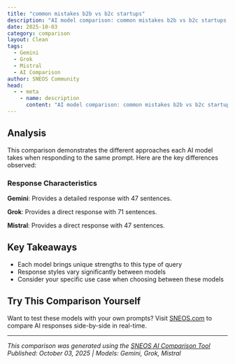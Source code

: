```yaml
---
title: "common mistakes b2b vs b2c startups"
description: "AI model comparison: common mistakes b2b vs b2c startups..."
date: 2025-10-03
category: comparison
layout: Clean
tags:
  - Gemini
  - Grok
  - Mistral
  - AI Comparison
author: SNEOS Community
head:
  - - meta
    - name: description
      content: "AI model comparison: common mistakes b2b vs b2c startups..."
---
```


<ChatComparison
  title="common mistakes b2b vs b2c startups"
  prompt="common mistakes b2b vs b2c startups"
  :responses='{"Gemini": "Okay, let\u0027s break down common mistakes B2B (business-to-business) and B2C (business-to-consumer) startups often make. It\u0027s crucial to understand these differences, as strategies that work in one area can be disastrous in the other.\n\n**General Startup Mistakes (Both B2B \u0026 B2C):**\n\n* **Lack of a Clearly Defined Target Audience:** Trying to be everything to everyone. Needs to narrow down.\n* **Poor Market Research:** Not validating demand for the product/service.\n* **Ignoring Competitors:** Failing to understand the competitive landscape.\n* **Insufficient Funding/Poor Cash Flow Management:** Running out of money too quickly.\n* **Weak or Non-existent Marketing Strategy:** Not reaching the target audience.\n* **Hiring the Wrong Team:** Lacking the necessary skills and experience.\n* **Lack of Flexibility/Adaptability:** Not being able to pivot when needed.\n* **Poor Customer Service/Support:** Ignoring customer feedback and needs.\n* **Scaling Too Quickly/Slowly:** Scaling at the wrong pace.\n* **Founder Conflict/Poor Communication:** Internal problems destroying the company.\n* **Ignoring Data \u0026 Analytics:** Not tracking key metrics and making data-driven decisions.\n\n**B2B Specific Mistakes:**\n\n* **Mistaking Features for Value:** Focusing on product specs instead of tangible business outcomes (ROI, efficiency gains, cost savings).\n* **Ignoring the Buying Committee:** B2B sales often involve multiple stakeholders with different needs and priorities (IT, Finance, Operations, etc.). Not addressing all their concerns.\n* **Underestimating Sales Cycle Length:** B2B sales cycles are typically longer and more complex than B2C.\n* **Neglecting Content Marketing/Thought Leadership:** Not building trust and authority in the industry.\n* **Poor Integration/API Compatibility:** Failing to ensure the product integrates seamlessly with existing business systems.\n* **Not Investing in Relationships:** B2B is about long-term partnerships, not just transactions.\n* **Lack of Focus on Enterprise-Grade Security/Compliance:** Businesses have strict requirements.\n* **Overlooking the Importance of Training and Onboarding:** Businesses need help implementing and using the product effectively.\n* **Pricing Model Inappropriate for B2B:** Using a consumer-style pricing strategy instead of a value-based or tiered pricing model.\n* **Ignoring Account Management:** Not providing ongoing support and building relationships with existing clients to reduce churn.\n* **Selling Before Building Trust:** Businesses aren\u0027t as likely to buy if they don\u0027t trust you. Invest in building trust through case studies, testimonials, and demonstrable results.\n* **Not Speaking the Right Language:** Using overly technical jargon or failing to understand the specific challenges faced by the target industry.\n* **Forgetting About Scalability:** B2B solutions need to scale along with the needs of the growing business.\n\n**B2C Specific Mistakes:**\n\n* **Ignoring User Experience (UX) and User Interface (UI):** A clunky website or app will drive customers away.\n* **Not Optimizing for Mobile:** Most consumers access the internet on mobile devices.\n* **Lack of Social Media Presence/Engagement:** Not leveraging social media for marketing and customer service.\n* **Poor Customer Acquisition Strategy:** Overspending on ineffective marketing channels.\n* **Not Building a Brand:** Failing to create a memorable and recognizable brand identity.\n* **Ignoring Customer Reviews/Feedback:** Negative reviews can significantly impact sales.\n* **Poor Customer Service/Slow Response Times:** Consumers expect immediate gratification.\n* **Complicated Checkout Process:** Making it difficult for customers to complete a purchase.\n* **Lack of Personalization:** Treating all customers the same.\n* **Overlooking the Power of Viral Marketing:** Not creating content that is shareable and engaging.\n* **Inadequate A/B Testing:** Not continuously optimizing the user experience based on data.\n* **Underestimating the importance of visuals:** B2C customers are highly influenced by images and videos.\n* **Not adapting to changing trends:** Consumer preferences evolve quickly. It is essential to stay up-to-date with the latest trends and adapt accordingly.\n* **Forgetting the power of emotion:** B2C purchasing decisions are often driven by emotion.\n\n**In Summary:**\n\n| Feature | B2B | B2C |\n| ------------------- | -------------------------------------------------------- | --------------------------------------------------------------------- |\n| **Focus** | ROI, efficiency, long-term value, relationships | Emotion, convenience, instant gratification, brand appeal |\n| **Sales Cycle** | Long, complex, multiple stakeholders | Short, simple, individual decision maker |\n| **Marketing** | Content marketing, thought leadership, account-based marketing | Social media, influencer marketing, paid advertising, viral campaigns |\n| **Pricing** | Value-based, tiered, subscription-based | Competitive, price-sensitive, promotional pricing |\n| **Customer Service** | Proactive, dedicated account managers | Reactive, self-service options, quick responses |\n| **Key Metrics** | Customer lifetime value (CLTV), churn rate, MRR/ARR | Conversion rate, customer acquisition cost (CAC), website traffic |\n\nBy understanding these common pitfalls, B2B and B2C startups can significantly increase their chances of success. Remember to continuously learn and adapt as your business grows.\n", "Grok": "B2B (Business-to-Business) and B2C (Business-to-Consumer) startups operate in fundamentally different environments, with distinct customer bases, sales cycles, marketing strategies, and operational challenges. Below are some common mistakes that B2B and B2C startups make, categorized by their business model, to highlight the unique pitfalls in each space.\n\n---\n\n### **Common Mistakes in B2B Startups**\nB2B startups sell products or services to other businesses, which often involves longer sales cycles, higher-value deals, and more complex decision-making processes.\n\n1. **Underestimating the Length of the Sales Cycle** \n - **Mistake**: Many B2B startups assume they can close deals quickly, failing to account for multiple stakeholders, budget approvals, and procurement processes.\n - **Impact**: Cash flow issues arise due to delayed revenue, and growth projections become unrealistic.\n - **Solution**: Build a realistic sales pipeline, allocate resources for longer nurturing periods, and focus on relationship-building with decision-makers.\n\n2. **Ignoring the Importance of Relationships and Trust** \n - **Mistake**: Focusing solely on features or pricing without building trust or demonstrating industry expertise.\n - **Impact**: Businesses prioritize reliability and long-term partnerships, so a lack of trust can result in lost deals.\n - **Solution**: Invest in thought leadership, case studies, and personalized communication to establish credibility.\n\n3. **Misaligning Product with Customer Needs** \n - **Mistake**: Developing a product without deeply understanding the specific pain points of the target industry or business size.\n - **Impact**: The product may not address critical needs, leading to low adoption rates.\n - **Solution**: Conduct thorough market research, engage with potential customers early, and iterate based on feedback.\n\n4. **Overlooking the Complexity of Integration** \n - **Mistake**: Not accounting for the need to integrate with existing systems or workflows in client organizations.\n - **Impact**: Businesses may reject solutions that require significant time or resources to implement.\n - **Solution**: Design products with seamless integration in mind (e.g., APIs, compatibility with popular tools) and offer strong onboarding support.\n\n5. **Poor Pricing Strategy** \n - **Mistake**: Underpricing to win clients or overpricing without clear justification of value.\n - **Impact**: Underpricing can devalue the product, while overpricing can scare away potential customers.\n - **Solution**: Use value-based pricing, considering the ROI for the client, and offer tiered plans to accommodate different business sizes.\n\n---\n\n### **Common Mistakes in B2C Startups**\nB2C startups sell directly to individual consumers, often focusing on emotional triggers, brand loyalty, and impulse purchases with shorter sales cycles.\n\n1. **Neglecting Customer Acquisition Costs (CAC)** \n - **Mistake**: Spending heavily on marketing without optimizing for cost-effective channels or measuringCAC against customer lifetime value (CLV).\n - **Impact**: High CAC can drain budgets, especially in competitive markets with low margins.\n - **Solution**: Test and optimize marketing channels (e.g., social media, SEO, paid ads) and focus on retention strategies to increase CLV.\n\n2. **Underestimating the Power of Branding and Emotional Appeal** \n - **Mistake**: Focusing on features or price alone, without telling a compelling story or creating an emotional connection with consumers.\n - **Impact**: Consumers may not develop loyalty or preference for the brand, leading to high churn.\n - **Solution**: Invest in storytelling, user experience, and community-building to create a memorable brand identity.\n\n3. **Ignoring Customer Feedback and Retention** \n - **Mistake**: Prioritizing new user acquisition over retaining existing customers or addressing feedback.\n - **Impact**: High churn rates and negative word-of-mouth can harm growth.\n - **Solution**: Implement loyalty programs, actively solicit and act on feedback, and prioritize customer support.\n\n4. **Overcomplicating the Product or Purchase Process** \n - **Mistake**: Creating a product or checkout process that is too complex or time-consuming for the average consumer.\n - **Impact**: Consumers abandon purchases due to friction or confusion.\n - **Solution**: Simplify the user journey, streamline checkout processes, and ensure intuitive design through user testing.\n\n5. **Failing to Adapt to Trends and Consumer Behavior** \n - **Mistake**: Not staying updated with rapidly changing consumer preferences, social media trends, or cultural shifts.\n - **Impact**: The brand or product can quickly become outdated or irrelevant.\n - **Solution**: Use data analytics to track consumer behavior, engage on social platforms, and pivot marketing strategies as needed.\n\n---\n\n### **Key Differences in Mistakes Between B2B and B2C Startups**\n| **Aspect** | **B2B Mistake** | **B2C Mistake** |\n|--------------------------|---------------------------------------------|---------------------------------------------|\n| **Sales Cycle** | Underestimating long, complex cycles. | Expecting quick sales but failing to retain customers. |\n| **Customer Focus** | Ignoring trust and relationships with businesses. | Neglecting emotional connection with individuals. |\n| **Product Development** | Not tailoring to specific industry needs. | Overcomplicating for mass-market consumers. |\n| **Marketing Strategy** | Underinvesting in thought leadership. | Overspending on unoptimized acquisition channels. |\n| **Pricing** | Misjudging value for business ROI. | Underpricing or failing to justify costs to consumers. |\n\n---\n\n### **Shared Mistakes for Both B2B and B2C Startups**\nWhile the specifics differ, some mistakes are common to both models:\n1. **Lack of Market Research**: Failing to validate the product-market fit before scaling.\n2. **Poor Cash Flow Management**: Overspending on growth before achieving profitability.\n3. **Weak Team Dynamics**: Not hiring the right talent or lacking clear roles, leading to inefficiencies.\n4. **Ignoring Data**: Not leveraging analytics to make informed decisions about product or marketing strategies.\n5. **Scaling Too Early**: Expanding operations or markets before establishing a strong foundation or repeatable sales process.\n\n---\n\n### **Conclusion**\nB2B startups often err by misjudging the complexity of business decision-making and integration needs, while B2C startups frequently stumble on customer acquisition costs and retention. Understanding the unique challenges of their respective markets\u2014whether it\u2019s building trust with businesses (B2B) or creating emotional resonance with consumers (B2C)\u2014is critical for avoiding these common pitfalls. Both types of startups benefit from thorough market validation, customer feedback, and agile adaptation to ensure sustainable growth.", "Mistral": "Both B2B (Business-to-Business) and B2C (Business-to-Consumer) startups face unique challenges and common pitfalls. Here are some common mistakes specific to each type:\n\n### B2B Startups\n\n1. **Ignoring the Long Sales Cycle**:\n - **Mistake**: Underestimating the time it takes to close a deal.\n - **Solution**: Plan for a longer sales cycle and ensure you have the financial runway to sustain operations during this period.\n\n2. **Not Understanding the Decision-Making Process**:\n - **Mistake**: Failing to identify key decision-makers and stakeholders.\n - **Solution**: Map out the decision-making process within the target organization and tailor your sales approach accordingly.\n\n3. **Lack of Customization**:\n - **Mistake**: Offering a one-size-fits-all solution.\n - **Solution**: Customize your product or service to meet the specific needs of different clients.\n\n4. **Neglecting Relationship Building**:\n - **Mistake**: Focusing solely on the product without building strong relationships.\n - **Solution**: Invest time in building relationships with potential clients, understanding their pain points, and providing value beyond the product.\n\n5. **Overlooking Integration Challenges**:\n - **Mistake**: Not considering how your solution will integrate with existing systems.\n - **Solution**: Ensure your product can seamlessly integrate with the client\u0027s current infrastructure.\n\n### B2C Startups\n\n1. **Ignoring Customer Feedback**:\n - **Mistake**: Not listening to customer feedback and making necessary adjustments.\n - **Solution**: Actively seek and incorporate customer feedback to improve your product or service.\n\n2. **Over-Reliance on Paid Advertising**:\n - **Mistake**: Spending too much on paid advertising without a clear ROI.\n - **Solution**: Diversify your marketing strategy to include organic channels like social media, content marketing, and SEO.\n\n3. **Lack of Customer Retention Strategies**:\n - **Mistake**: Focusing solely on acquiring new customers without retaining existing ones.\n - **Solution**: Implement customer retention strategies such as loyalty programs, personalized communication, and excellent customer service.\n\n4. **Not Understanding Customer Behavior**:\n - **Mistake**: Failing to analyze and understand customer behavior and preferences.\n - **Solution**: Use data analytics to gain insights into customer behavior and tailor your offerings accordingly.\n\n5. **Ignoring User Experience (UX)**:\n - **Mistake**: Neglecting the importance of a seamless and enjoyable user experience.\n - **Solution**: Invest in UX design to ensure your product or service is easy to use and meets customer expectations.\n\n### Common Mistakes for Both B2B and B2C Startups\n\n1. **Lack of Market Research**:\n - **Mistake**: Not conducting thorough market research.\n - **Solution**: Perform comprehensive market research to understand your target audience, competitors, and market trends.\n\n2. **Poor Financial Management**:\n - **Mistake**: Mismanaging finances and running out of cash.\n - **Solution**: Create a detailed financial plan, monitor cash flow, and seek funding when necessary.\n\n3. **Ignoring Competition**:\n - **Mistake**: Not keeping an eye on competitors.\n - **Solution**: Regularly analyze your competitors to stay ahead of the curve and differentiate your offering.\n\n4. **Over-Promising and Under-Delivering**:\n - **Mistake**: Making promises you can\u0027t keep.\n - **Solution**: Be realistic about what you can deliver and ensure you meet or exceed customer expectations.\n\n5. **Lack of Scalability**:\n - **Mistake**: Not planning for growth and scalability.\n - **Solution**: Design your business model and infrastructure to support growth and scalability from the outset.\n\nBy being aware of these common mistakes, both B2B and B2C startups can better navigate the challenges they face and increase their chances of success."}' 
  published-date="21:15"
/>

## Analysis

This comparison demonstrates the different approaches each AI model takes when responding to the same prompt. Here are the key differences observed:

### Response Characteristics

**Gemini**: Provides a detailed response with 47 sentences. 

**Grok**: Provides a direct response with 71 sentences. 

**Mistral**: Provides a direct response with 47 sentences. 

## Key Takeaways

- Each model brings unique strengths to this type of query
- Response styles vary significantly between models
- Consider your specific use case when choosing between these models

## Try This Comparison Yourself

Want to test these models with your own prompts? Visit [SNEOS.com](https://sneos.com) to compare AI responses side-by-side in real-time.

---

*This comparison was generated using the [SNEOS AI Comparison Tool](https://sneos.com)*
*Published: October 03, 2025 | Models: Gemini, Grok, Mistral*
